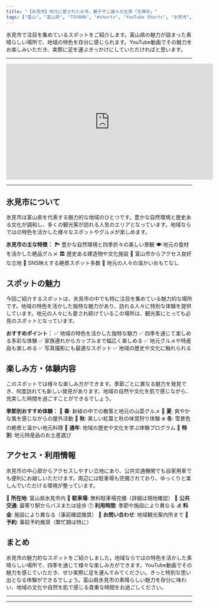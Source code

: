 ```yaml
---
title: "【氷見市】地元に愛されたお寺、藤子不二雄Ａの生家「光禅寺」"
tags: ["富山", "富山県", "TOYAMA", "#shorts", "YouTube Shorts", "氷見市", "神社・寺院", "動画", "おすすめ"]
---
```


氷見市で注目を集めているスポットをご紹介します。富山県の魅力が詰まった素晴らしい場所で、地域の特色を存分に感じられます。YouTube動画でその魅力をお楽しみいただき、実際に足を運ぶきっかけにしていただければと思います。

---

<!-- 🎥 YouTube動画埋め込み -->
<iframe width="560" height="315" src="https://www.youtube.com/embed/fXDWd0LR6tQ" title="YouTube video player" frameborder="0" allowfullscreen></iframe>

---

## 氷見市について

氷見市は富山県を代表する魅力的な地域のひとつです。豊かな自然環境と歴史ある文化が調和し、多くの観光客が訪れる人気のエリアとなっています。地域ならではの特色を活かした様々なスポットやグルメが楽しめます。

**氷見市の主な特徴：**
🏞️ 豊かな自然環境と四季折々の美しい景観
🍽️ 地元の食材を活かした絶品グルメ
🏛️ 歴史ある建造物や文化施設
🚗 富山市からアクセス良好な立地
📸 SNS映えする絶景スポット多数
👥 地元の人々の温かいおもてなし

## スポットの魅力

今回ご紹介するスポットは、氷見市の中でも特に注目を集めている魅力的な場所です。地域の特色を活かした独特な魅力があり、訪れる人々に特別な体験を提供しています。地元の人々にも愛され続けているこの場所は、観光客にとっても必見のスポットとなっています。

**おすすめポイント：**
✅ 地域の特色を活かした独特な魅力
✅ 四季を通じて楽しめる多彩な体験
✅ 家族連れからカップルまで幅広く楽しめる
✅ 地元グルメや特産品も楽しめる
✅ 写真撮影にも最適なスポット
✅ 地域の歴史や文化に触れられる

## 楽しみ方・体験内容

このスポットでは様々な楽しみ方ができます。季節ごとに異なる魅力を発見でき、何度訪れても新しい発見があります。地域の自然や文化を肌で感じながら、充実した時間を過ごすことができるでしょう。

**季節別おすすめ体験：**
🌸 **春**: 新緑の中での散策と地元の山菜グルメ
🌻 **夏**: 爽やかな風を感じながらの屋外活動
🍁 **秋**: 美しい紅葉と秋の味覚狩り体験
❄️ **冬**: 雪景色の絶景と温かい地元料理
📅 **通年**: 地域の歴史や文化を学ぶ体験プログラム
🎁 **特別**: 地元特産品のお土産選び

## アクセス・利用情報

氷見市の中心部からアクセスしやすい立地にあり、公共交通機関でも自家用車でも便利にお越しいただけます。周辺には駐車場も完備されており、ゆっくりと楽しんでいただける環境が整っています。

📍 **所在地**: 富山県氷見市内
🚗 **駐車場**: 無料駐車場完備（詳細は現地確認）
🚌 **公共交通**: 最寄り駅からバスまたは徒歩
🕐 **利用時間**: 季節や施設により異なる
💰 **料金**: 施設により異なる（事前確認推奨）
📱 **お問い合わせ**: 地域観光案内所まで
🎫 **予約**: 事前予約推奨（繁忙期は特に）

## まとめ

氷見市の魅力的なスポットをご紹介しました。地域ならではの特色を活かした素晴らしい場所で、四季を通じて様々な楽しみ方ができます。YouTube動画でその魅力を感じていただき、ぜひ実際に足を運んでみてください。きっと特別な思い出となる体験ができるでしょう。富山県氷見市の素晴らしい魅力を存分に味わい、地域の文化や自然を肌で感じる貴重な時間をお過ごしください。

---

<!-- 🗺 Googleマップ（自動表示: page.tsxで地域名から自動生成） -->

<!-- 📍 宿泊リンク（自動表示: page.tsxで地域別リンクを自動生成）
     - タイトルから地域名を抽出
     - JTB / 楽天トラベル / じゃらん / 一休.com 対応
     - 環境変数でプロバイダー切替可能
-->

<!-- 📚 関連記事（自動表示: page.tsxで同カテゴリから2件自動選択） -->

<!-- 🏷️ タグ（自動表示: page.tsxで記事最下部に自動配置） -->

---

<!--
【記事文字数ルール】
- 基本文字数: 最低1000文字以上
- 推奨文字数: 1000〜1500文字（スマホ読みやすさ最優先）
- 上限なし: 情報量的に必要な場合は1500文字や2000文字を超えても良い
- 判断基準: 読者にとって価値ある情報を過不足なく提供できる文字数

【記事構成の最終形】
1. タイトル・動画・本文
2. まとめ
3. Googleマップ（見出しなし、マップのみ自動表示）
4. **宿泊リンク（地域別自動生成）** ← 2025年10月7日追加
5. 関連記事（H3、同カテゴリから2件自動選択）
6. タグ（記事最下部に自動表示）
7. ナビゲーションボタン

【宿泊リンクシステム仕様】
- タイトルから地域名を自動抽出（【〇〇市】形式優先）
- 北陸地方地域辞書: 富山/石川/福井の主要都市対応
- 対応プロバイダー: JTB（既定）/ 楽天トラベル / じゃらん / 一休.com
- 環境変数で切替: NEXT_PUBLIC_DEFAULT_TRAVEL_PROVIDER
- URLテンプレート: 地域名自動エンコード + アフィリエイトID挿入
- 配置位置: Googleマップ直後、関連記事より前

【自動生成セクション】
※以下はpage.tsxで自動生成されるため、記事本文には含めない
- Googleマップ: タイトル【】内の地域名から生成
- 宿泊リンク: 地域名抽出 → Deeplink生成 → スタイル適用
- 関連記事: 同カテゴリから2件を自動選択・リンク化
- タグ: 記事データから最下部に自動配置

【削除済みセクション】
※アクセス方法・周辺情報・公式リンクセクションは不要（2025年10月5日削除）

【AdSense・アフィリエイト】
- Google AdSense: 全ページ自動読み込み（layout.tsx）
- アフィリエイトスクリプト: AffilScript（layout.tsx）
- data-affil属性での動的リンク変換機能あり（現在は宿泊リンクで代替）

【最終更新】2025年10月7日 - 地域別宿泊リンク自動生成システム実装
-->
